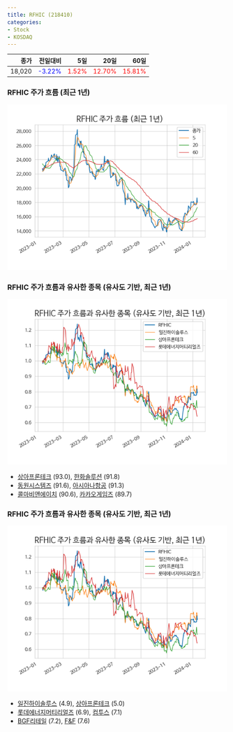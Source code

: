 ```yaml
---
title: RFHIC (218410)
categories:
- Stock
- KOSDAQ
---
```


|종가|전일대비|5일|20일|60일|
|---:|-------:|--:|---:|---:|
|18,020|<span style="color: blue">-3.22%</span>|<span style="color: red">1.52%</span>|<span style="color: red">12.70%</span>|<span style="color: red">15.81%</span>|

<!-- more -->
### RFHIC 주가 흐름 (최근 1년)
![218410](/assets/images/stock/218410.png)


### RFHIC 주가 흐름과 유사한 종목 (유사도 기반, 최근 1년)
![218410](/assets/images/stock/218410_sim.png)

- [상아프론테크](/089980/) (93.0), [한화솔루션](/009830/) (91.8)
- [동원시스템즈](/014820/) (91.6), [아시아나항공](/020560/) (91.3)
- [콜마비앤에이치](/200130/) (90.6), [카카오게임즈](/293490/) (89.7)


### RFHIC 주가 흐름과 유사한 종목 (유사도 기반, 최근 1년)
![218410](/assets/images/stock/218410_sim.png)

- [일진하이솔루스](/271940/) (4.9), [상아프론테크](/089980/) (5.0)
- [롯데에너지머티리얼즈](/020150/) (6.9), [컴투스](/078340/) (7.1)
- [BGF리테일](/282330/) (7.2), [F&F](/383220/) (7.6)